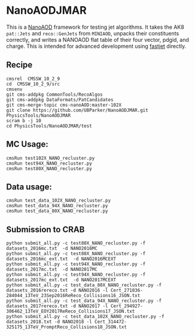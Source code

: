 # NanoAODJMAR
This is a [NanoAOD](https://twiki.cern.ch/twiki/bin/view/CMSPublic/WorkBookNanoAOD) framework for testing jet algorithms. It takes the AK8 `pat::Jets` and `reco::GenJets` from `MINIAOD`, unpacks their constituents correctly, and writes a NANOAOD flat table of their four vector, pdgid, and charge. This is intended for advanced development using [fastjet](http://fastjet.fr) directly.

## Recipe



```
cmsrel  CMSSW_10_2_9
cd  CMSSW_10_2_9/src
cmsenv
git cms-addpkg CommonTools/RecoAlgos
git cms-addpkg DataFormats/PatCandidates 
git cms-merge-topic cms-nanoAOD:master-102X
git clone https://github.com/UBParker/NanoAODJMAR.git PhysicsTools/NanoAODJMAR
scram b -j 10
cd PhysicsTools/NanoAODJMAR/test
```


## MC Usage:

```
cmsRun test102X_NANO_recluster.py
cmsRun test94X_NANO_recluster.py
cmsRun test80X_NANO_recluster.py
```

## Data usage:
```
cmsRun test_data_102X_NANO_recluster.py
cmsRun test_data_94X_NANO_recluster.py
cmsRun test_data_80X_NANO_recluster.py

```


## Submission to CRAB
```
python submit_all.py -c test80X_NANO_recluster.py -f datasets_2016mc.txt  -d NANO2016MC
python submit_all.py -c test80X_NANO_recluster.py -f datasets_2016mc_ext.txt  -d NANO2016MCEXT
python submit_all.py -c test94X_NANO_recluster.py -f datasets_2017mc.txt  -d NANO2017MC
python submit_all.py -c test94X_NANO_recluster.py -f datasets_2017mc_ext.txt  -d NANO2017MCEXT
python submit_all.py -c test_data_80X_NANO_recluster.py -f datasets_2016rereco.txt -d NANO2016 -l Cert_271036-284044_13TeV_23Sep2016ReReco_Collisions16_JSON.txt
python submit_all.py -c test_data_94X_NANO_recluster.py -f datasets_2017rereco.txt -d NANO2017 -l Cert_294927-306462_13TeV_EOY2017ReReco_Collisions17_JSON.txt
python submit_all.py -c test_data_102X_NANO_recluster.py -f datasets_2018.txt -d NANO2018 -l Cert_314472-325175_13TeV_PromptReco_Collisions18_JSON.txt

```

